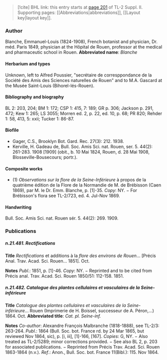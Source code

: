 > [!cite] BHL link: this entry starts at [page 201](https://www.biodiversitylibrary.org/page/33265398) of TL-2 Suppl. II.
> Supporting pages: [[Abbreviations|abbreviations]], [[Layout key|layout key]].

### Author

Blanche, Emmanuel-Louis (1824-1908), French botanist and physician, Dr. méd. Paris 1849, physician at the Hôpital de Rouen, professor at the medical and pharmaceutic school in Rouen. 
**Abbreviated name**: *Blanche*

#### Herbarium and types

Unknown, left to Alfred Poussier, "secrétaire de corresppondance de la Société des Amis des Sciences naturelles de Rouen" and to M.A. Gascard at the Musée Saint-Louis (Bihorel-lés-Rouen).

#### Bibliography and biography

BL 2: 203, 204; BM 1: 172; CSP 1: 415, 7: 189; GR p. 306; Jackson p. 291, 472; Kew 1: 265; LS 3055; Morren ed. 2, p. 22, ed. 10, p. 68; PR 820; Rehder 1: 58, 413, 5: xxii; Tucker 1: 86-87.

#### Biofile

- Gager, C.S., Brooklyn Bot. Gard. Rec. 27(3): 212. 1938.
- Kerville, H. Gadeau de, Bull. Soc. Amis Sci. nat. Rouen, ser. 5. 44(2): 261-283. 1908 \[1909\] (obit., b. 10 Mai 1824, Rouen, d. 28 Mai 1908, Blosseville-Bousecours; portr.).

#### Composite works

- (1) *Observations sur la flore de la Seine-Inférieure* à propos de la quatrième édition de la Flore de la Normandie de M. de Brébisson (Caen 1869), par M. le Dr. Emm. Blanche, p. \[1\]-35. *Copy*: NY. − For Brébisson's flora see TL-2/723, ed. 4. Jul-Nov 1869.

#### Handwriting

Bull. Soc. Amis Sci. nat. Rouen sér. 5. 44(2): 269. 1909.

### Publications

##### n.21.481. Rectifications

**Title**
*Rectifications* et additions à la *flore des environs de Rouen*... \[Précis Anal. Trav. Acad. Sci. Rouen... 1851\]. Oct.

**Notes**
*Publ*.: 1851, p. \[1\]-46. *Copy*: NY. − Reprinted and to be cited from Précis anal. Trav. Acad. Sci. Rouen 1850/51: 112-158. 1851.

##### n.21.482. Catalogue des plantes cellulaires et vasculaires de la Seine-inférieure

**Title**
*Catalogue des plantes cellulaires et vasculaires de la Seine-inférieure*... Rouen (Imprimerie de H. Boissel, successeur de A. Péron,...) 1864. Oct.
**Abbreviated title**: *Cat. pl. Seine-inf.*

**Notes**
*Co-author*: Alexandre François Malbranche (1818-1888), see TL-2/3: 263-264.
*Publ*.: 1864 (Bull. Soc. bot. France rd. by 24 Mar 1865, but reviewed Nov 1864, sic), p. \[i, iii\], \[1\]-166, \[167\]. *Copies*: G, NY. − Also treated as TL-2/5289; minor corrections provided. − See also BL 2, p. 203 for associated publications. − Reprinted from Précis Trav. Acad. Sci. Rouen 1863-1864 (n.v.).
*Ref*.: Anon., Bull. Soc. bot. France 11(Bibl.): 115. Nov 1864.

